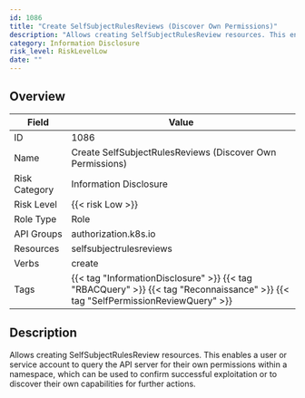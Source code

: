 ```yaml
---
id: 1086
title: "Create SelfSubjectRulesReviews (Discover Own Permissions)"
description: "Allows creating SelfSubjectRulesReview resources. This enables a user or service account to query the API server for their own permissions within a namespace, which can be used to confirm successful exploitation or to discover their own capabilities for further actions."
category: Information Disclosure
risk_level: RiskLevelLow
date: ""
---
```


## Overview

| Field         | Value                                                                                                                            |
| ------------- | -------------------------------------------------------------------------------------------------------------------------------- |
| ID            | 1086                                                                                                                             |
| Name          | Create SelfSubjectRulesReviews (Discover Own Permissions)                                                                        |
| Risk Category | Information Disclosure                                                                                                           |
| Risk Level    | {{< risk Low >}}                                                                                                                 |
| Role Type     | Role                                                                                                                             |
| API Groups    | authorization.k8s.io                                                                                                             |
| Resources     | selfsubjectrulesreviews                                                                                                          |
| Verbs         | create                                                                                                                           |
| Tags          | {{< tag "InformationDisclosure" >}} {{< tag "RBACQuery" >}} {{< tag "Reconnaissance" >}} {{< tag "SelfPermissionReviewQuery" >}} |

## Description

Allows creating SelfSubjectRulesReview resources. This enables a user or service account to query the API server for their own permissions within a namespace, which can be used to confirm successful exploitation or to discover their own capabilities for further actions.
